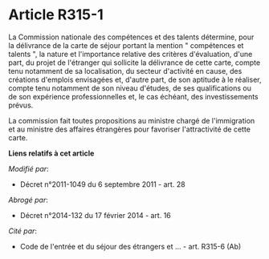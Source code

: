 # Article R315-1

La Commission nationale des compétences et des talents détermine, pour la délivrance de la carte de séjour portant la mention
" compétences et talents ", la nature et l'importance relative des critères d'évaluation, d'une part, du projet de l'étranger
qui sollicite la délivrance de cette carte, compte tenu notamment de sa localisation, du secteur d'activité en cause, des
créations d'emplois envisagées et, d'autre part, de son aptitude à le réaliser, compte tenu notamment de son niveau d'études,
de ses qualifications ou de son expérience professionnelles et, le cas échéant, des investissements prévus. 

La commission fait toutes propositions au ministre chargé de l'immigration et au ministre des affaires étrangères pour
favoriser l'attractivité de cette carte.

**Liens relatifs à cet article**

_Modifié par_:

  - Décret n°2011-1049 du 6 septembre 2011 - art. 28

_Abrogé par_:

  - Décret n°2014-132 du 17 février 2014 - art. 16

_Cité par_:

  - Code de l'entrée et du séjour des étrangers et ... - art. R315-6 (Ab)
